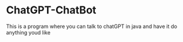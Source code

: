 # ChatGPT-ChatBot
This is a program where you can talk to chatGPT in java and have it do anything youd like
